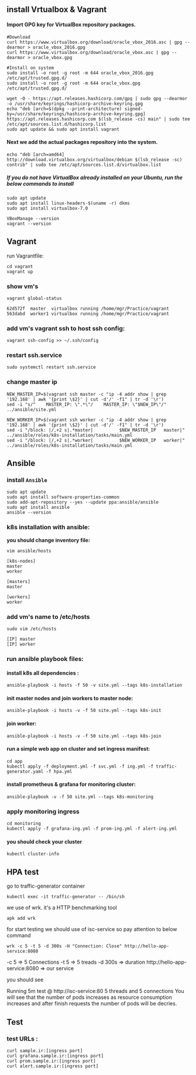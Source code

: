 ## install Vrtualbox & Vagrant

#### Import GPG key for VirtualBox repository packages.

```
#Download
curl https://www.virtualbox.org/download/oracle_vbox_2016.asc | gpg --dearmor > oracle_vbox_2016.gpg
curl https://www.virtualbox.org/download/oracle_vbox.asc | gpg --dearmor > oracle_vbox.gpg

#Install on system
sudo install -o root -g root -m 644 oracle_vbox_2016.gpg /etc/apt/trusted.gpg.d/
sudo install -o root -g root -m 644 oracle_vbox.gpg /etc/apt/trusted.gpg.d/
```

```
wget -O - https://apt.releases.hashicorp.com/gpg | sudo gpg --dearmor -o /usr/share/keyrings/hashicorp-archive-keyring.gpg
echo "deb [arch=$(dpkg --print-architecture) signed-by=/usr/share/keyrings/hashicorp-archive-keyring.gpg] https://apt.releases.hashicorp.com $(lsb_release -cs) main" | sudo tee /etc/apt/sources.list.d/hashicorp.list
sudo apt update && sudo apt install vagrant
```

#### Next we add the actual packages repository into the system.
```
echo "deb [arch=amd64] http://download.virtualbox.org/virtualbox/debian $(lsb_release -sc) contrib" | sudo tee /etc/apt/sources.list.d/virtualbox.list
```

##### If you do not have VirtualBox already installed on your Ubuntu, run the below commands to install
```
sudo apt update
sudo apt install linux-headers-$(uname -r) dkms
sudo apt install virtualbox-7.0
```

```
VBoxManage --version
vagrant --version
```


## Vagrant

run Vagrantfile:
```
cd vagrant
vagrant up
```


### show vm's
```
vagrant global-status
```

```
62d572f  master  virtualbox running /home/mgr/Practice/vagrant
563dabd  worker1 virtualbox running /home/mgr/Practice/vagrant
```

### add vm's vagrant ssh to host ssh config:
```
vagrant ssh-config >> ~/.ssh/config
```

### restart ssh.service
```
sudo systemctl restart ssh.service
```
### change master ip
```
NEW_MASTER_IP=$(vagrant ssh master -c "ip -4 addr show | grep '192.168' | awk '{print \$2}' | cut -d'/' -f1" | tr -d '\r')
sed -i "s/^    MASTER_IP: \".*\"/    MASTER_IP: \"$NEW_IP\"/" ../ansible/site.yml
```

```
NEW_WORKER_IP=$(vagrant ssh worker -c "ip -4 addr show | grep '192.168' | awk '{print \$2}' | cut -d'/' -f1" | tr -d '\r')
sed -i "/block: |/,+2 s|.*master|          $NEW_MASTER_IP   master|" ../ansible/roles/k8s-installation/tasks/main.yml
sed -i "/block: |/,+2 s|.*worker|          $NEW_WORKER_IP   worker|" ../ansible/roles/k8s-installation/tasks/main.yml

```

## Ansible

### install `Ansible`

```
sudo apt update
sudo apt install software-properties-common
sudo add-apt-repository --yes --update ppa:ansible/ansible
sudo apt install ansible
ansible --version
```

### k8s installation with ansible:

**you should change inventory file:**
```
vim ansible/hosts

[k8s-nodes]
master
worker

[masters]
master

[workers]
worker
```

### add vm's name to /etc/hosts
```
sudo vim /etc/hosts

[IP] master
[IP] worker
```

### run ansible playbook files:

#### install k8s all dependencies :
```
ansible-playbook -i hosts -f 50 -v site.yml --tags k8s-installation
```

#### init master nodes and join workers to master node:

```
ansible-playbook -i hosts -v -f 50 site.yml --tags k8s-init
```

#### join worker:

```
ansible-playbook -i hosts -v -f 50 site.yml --tags k8s-join
```

#### run a simple web app on cluster and set ingress manifest:

```
cd app
kubectl apply -f deployment.yml -f svc.yml -f ing.yml -f traffic-generator.yaml -f hpa.yml
```

#### install prometheus & grafana for monitoring cluster:

```
ansible-playbook -v -f 50 site.yml --tags k8s-monitoring
```
### apply monitoring ingress
```
cd monitoring
kubectl apply -f grafana-ing.yml -f prom-ing.yml -f alert-ing.yml
```

#### you should check your cluster
```
kubectl cluster-info
```

## HPA test
go to traffic-generator container
```
kubectl exec -it traffic-generator -- /bin/sh
```
we use of wrk. it's a HTTP benchmarking tool
```
apk add wrk
```
for start testing we should use of isc-service so pay attention to below command
```
wrk -c 5 -t 5 -d 300s -H "Connection: Close" http://hello-app-service:8080
```
-c 5 => 5 Connections
-t 5 => 5 treads
-d 300s => duration
http://hello-app-service:8080 => our service

you should see

Running 5m test @ http://isc-service:80
  5 threads and 5 connections
You will see that the number of pods increases as resource consumption increases and after finish requests the number of pods will be decries.

## Test

### test URLs :
```
curl sample.ir:[ingress port]
curl grafana.sample.ir:[ingress port]
curl prom.sample.ir:[ingress port]
curl alert.sample.ir:[ingress port]
```

